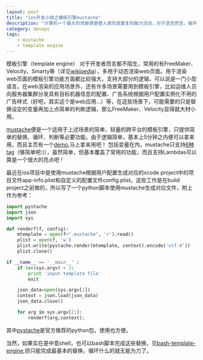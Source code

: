 ```yaml
---
layout: post
title: "ios开发小结之模板引擎mustache"
description: "计算机一个最大的贡献便是替人类完成重复的脑力活动，对于语言而言，循环是最直接的见证，而对于程序和工程而言，类似的便有模板引擎！"
category: devops
tags:
    - mustache
    - template engine
---
```

模板引擎（template engine） 对于开发者而言都不陌生，常用的有FreeMaker、Velocity、Smarty等（详见[wikipedia](http://en.wikipedia.org/wiki/Template_engine_\(web\))），多用于动态渲染web页面。用于渲染web页面的模板引擎功能方面都比较强大，支持大部分的逻辑，可以说是一门小型语言。在web渲染的应用场景外，还有许多场景需要用到模板引擎，比如运维人员向服务器集群分发具有目标机器信息的配置、广告系统根据用户配置实例化不用的广告样式（好吧，其实这个是web应用…）等，在这些场景下，可能需要的只是替换设定的变量再加上点简单的判断逻辑，那么FreeMaker、Velocity显得就大材小用。

[mustache](http://mustache.github.io/)便是一个适用于上述场景的简单、轻量的跨平台的模板引擎，只提供简单的替换、循环、判断等必要功能。由于逻辑简单，基本上5分钟之内便可以拿来用，而且主页有一个[demo](http://mustache.github.io/#demo),马上拿来用吧！ 包括变量在内，mustache只支持[6种tag](http://mustache.github.io/mustache.5.html)（够简单吧:)），虽然简单，但基本覆盖了常用的功能，而且支持Lambdas可以算是一个很大的亮点吧！

   最近在ios项目中是使用mustache根据用户配置生成对应的xcode project中的项目文件app-info.plist和自定义的配置文件config.plist。这些工作是在build project之前做的，所以写了一个python脚本使用mustache生成对应文件，附上作为参考：

``` python
import pystache
import json
import sys

def renderf(f, config):
    mtemplate = open(f+".mustache", 'r').read()
    plist = open(f, 'w')
    plist.write(pystache.render(mtemplate, context).encode('utf-8'))
    plist.close()

if __name__ == '__main__' :
    if len(sys.argv) < 3:
        print 'input template file'
        exit

    json_data=open(sys.argv[1])
    context = json.load(json_data)
    json_data.close()

    for arg in sys.argv[2:]:
        renderf(arg,context);
```

其中[pystache](https://github.com/defunkt/pystache)是官方推荐的python包，使用也方便。

   当然，如果实在是中意shell，也可以bash脚本完成这些替换，见[bash-template-engine](https://github.com/napsternxg/bash-template-engine),但只能完成最基本的替换，循环什么的就无能为力了。

